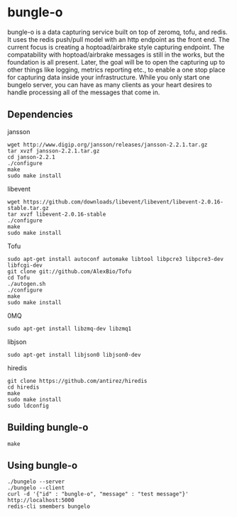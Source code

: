 # bungle-o

bungle-o is a data capturing service built on top of zeromq, tofu, and redis. It uses the redis push/pull model with an http endpoint as the front end. The current focus is creating a hoptoad/airbrake style capturing endpoint. The compatability with hoptoad/airbrake messages is still in the works, but the foundation is all present. Later, the goal will be to open the capturing up to other things like logging, metrics reporting etc., to enable a one stop place for capturing data inside your infrastructure. While you only start one bungelo server, you can have as many clients as your heart desires to handle processing all of the messages that come in.

## Dependencies

jansson

    wget http://www.digip.org/jansson/releases/jansson-2.2.1.tar.gz
    tar xvzf jansson-2.2.1.tar.gz
    cd janson-2.2.1
    ./configure
    make
    sudo make install

libevent
    
    wget https://github.com/downloads/libevent/libevent/libevent-2.0.16-stable.tar.gz
    tar xvzf libevent-2.0.16-stable
    ./configure
    make
    sudo make install

Tofu
    
    sudo apt-get install autoconf automake libtool libpcre3 libpcre3-dev libfcgi-dev
    git clone git://github.com/AlexBio/Tofu
    cd Tofu
    ./autogen.sh
    ./configure
    make
    sudo make install

0MQ

    sudo apt-get install libzmq-dev libzmq1

libjson

    sudo apt-get install libjson0 libjson0-dev

hiredis

    git clone https://github.com/antirez/hiredis
    cd hiredis
    make
    sudo make install
    sudo ldconfig
    
## Building bungle-o

    make
	
## Using bungle-o

    ./bungelo --server
    ./bungelo --client
    curl -d '{"id" : "bungle-o", "message" : "test message"}' http://localhost:5000
    redis-cli smembers bungelo
